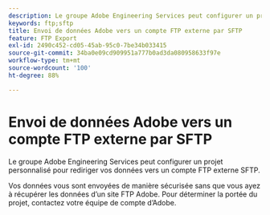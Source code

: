 ```yaml
---
description: Le groupe Adobe Engineering Services peut configurer un projet personnalisé pour rediriger vos données vers un compte FTP externe SFTP.
keywords: ftp;sftp
title: Envoi de données Adobe vers un compte FTP externe par SFTP
feature: FTP Export
exl-id: 2490c452-cd05-45ab-95c0-7be34b033415
source-git-commit: 34ba0e09cd909951a777b0ad3da080958633f97e
workflow-type: tm+mt
source-wordcount: '100'
ht-degree: 88%

---
```


# Envoi de données Adobe vers un compte FTP externe par SFTP

Le groupe Adobe Engineering Services peut configurer un projet personnalisé pour rediriger vos données vers un compte FTP externe SFTP.

Vos données vous sont envoyées de manière sécurisée sans que vous ayez à récupérer les données d’un site FTP Adobe. Pour déterminer la portée du projet, contactez votre équipe de compte d’Adobe.
